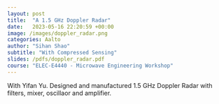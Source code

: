 ```yaml
---
layout: post
title:  "A 1.5 GHz Doppler Radar"
date:   2023-05-16 22:20:59 +00:00
image: /images/doppler_radar.png
categories: Aalto
author: "Sihan Shao"
subtitle: "With Compressed Sensing"
slides: /pdfs/doppler_radar.pdf
course: "ELEC-E4440 - Microwave Engineering Workshop"
---
```


With Yifan Yu. Designed and manufactured 1.5 GHz Doppler Radar with filters, mixer, oscillaor and amplifier.